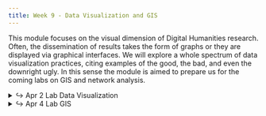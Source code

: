 ```yaml
---
title: Week 9 - Data Visualization and GIS
---
```

This module focuses on the visual dimension of Digital Humanities research. Often, the dissemination of results takes the form of graphs or they are displayed via graphical interfaces. We will explore a whole spectrum of data visualization practices, citing examples of the good, the bad, and even the downright ugly. In this sense the module is aimed to prepare us for the coming labs on GIS and network analysis.

<details>
  <summary class="session-summary">
    <span class="arrow">↪</span>
    <span class="date-label">Apr 2</span>
    <span class="label label-red">Lab</span>
    <span class="session-title">Data Visualization</span>
  </summary>
  <div markdown="1">
- [slides](#)
- [reading](#)
  - http://www.visualcomplexity.com/vc/
  - Rosenberg, Daniel. “Against Infographics.” Art Journal, vol. 74, no. 4, Oct. 2015, pp. 38–57. DOI.org (Crossref), https://doi.org/10.1080/00043249.2015.1134918.


</div>
</details>

<details>
  <summary class="session-summary">
    <span class="arrow">↪</span>
    <span class="date-label">Apr 4</span>
    <span class="label label-red">Lab</span>
    <span class="session-title">GIS</span>
  </summary>
  <div markdown="1">
    - [slides](#)
    - [reading](#)
  </div>
</details>